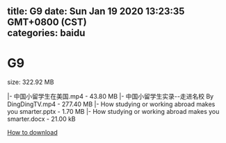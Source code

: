
title: G9
date: Sun Jan 19 2020 13:23:35 GMT+0800 (CST)    
categories: baidu
---

# G9
size: 322.92 MB
 
 
|- 中国小留学生在美国.mp4 - 43.80 MB
|- 中国小留学生实录--走进名校    By DingDingTV.mp4 - 277.40 MB
|- How studying or working abroad makes you smarter.pptx - 1.70 MB
|- How studying or working abroad makes you smarter.docx - 21.00 kB

[How to download](https://bpcam.bemobtrk.com/go/2ceec3aa-1ca2-46d6-b9ff-aaa5c184517c?jno=249)